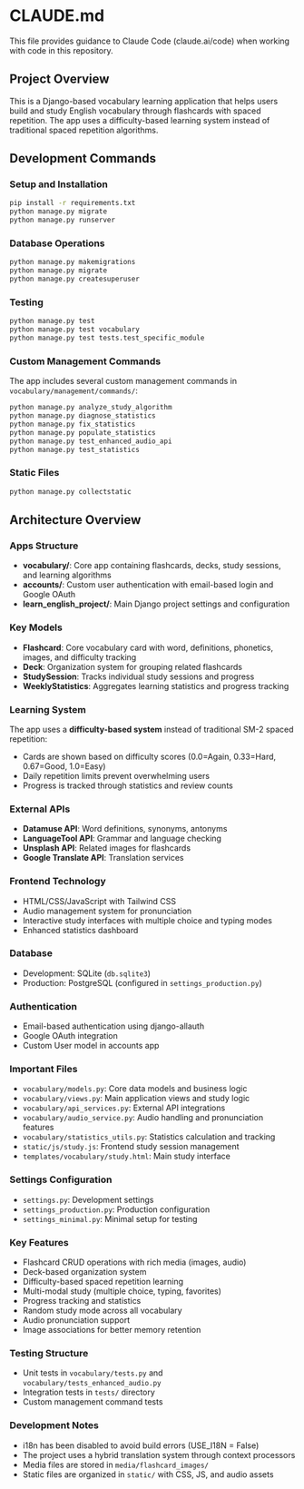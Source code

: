 # CLAUDE.md

This file provides guidance to Claude Code (claude.ai/code) when working with code in this repository.

## Project Overview

This is a Django-based vocabulary learning application that helps users build and study English vocabulary through flashcards with spaced repetition. The app uses a difficulty-based learning system instead of traditional spaced repetition algorithms.

## Development Commands

### Setup and Installation
```bash
pip install -r requirements.txt
python manage.py migrate
python manage.py runserver
```

### Database Operations
```bash
python manage.py makemigrations
python manage.py migrate
python manage.py createsuperuser
```

### Testing
```bash
python manage.py test
python manage.py test vocabulary
python manage.py test tests.test_specific_module
```

### Custom Management Commands
The app includes several custom management commands in `vocabulary/management/commands/`:
```bash
python manage.py analyze_study_algorithm
python manage.py diagnose_statistics  
python manage.py fix_statistics
python manage.py populate_statistics
python manage.py test_enhanced_audio_api
python manage.py test_statistics
```

### Static Files
```bash
python manage.py collectstatic
```

## Architecture Overview

### Apps Structure
- **vocabulary/**: Core app containing flashcards, decks, study sessions, and learning algorithms
- **accounts/**: Custom user authentication with email-based login and Google OAuth
- **learn_english_project/**: Main Django project settings and configuration

### Key Models
- **Flashcard**: Core vocabulary card with word, definitions, phonetics, images, and difficulty tracking
- **Deck**: Organization system for grouping related flashcards
- **StudySession**: Tracks individual study sessions and progress
- **WeeklyStatistics**: Aggregates learning statistics and progress tracking

### Learning System
The app uses a **difficulty-based system** instead of traditional SM-2 spaced repetition:
- Cards are shown based on difficulty scores (0.0=Again, 0.33=Hard, 0.67=Good, 1.0=Easy)
- Daily repetition limits prevent overwhelming users
- Progress is tracked through statistics and review counts

### External APIs
- **Datamuse API**: Word definitions, synonyms, antonyms
- **LanguageTool API**: Grammar and language checking
- **Unsplash API**: Related images for flashcards
- **Google Translate API**: Translation services

### Frontend Technology
- HTML/CSS/JavaScript with Tailwind CSS
- Audio management system for pronunciation
- Interactive study interfaces with multiple choice and typing modes
- Enhanced statistics dashboard

### Database
- Development: SQLite (`db.sqlite3`)
- Production: PostgreSQL (configured in `settings_production.py`)

### Authentication
- Email-based authentication using django-allauth
- Google OAuth integration
- Custom User model in accounts app

### Important Files
- `vocabulary/models.py`: Core data models and business logic
- `vocabulary/views.py`: Main application views and study logic  
- `vocabulary/api_services.py`: External API integrations
- `vocabulary/audio_service.py`: Audio handling and pronunciation features
- `vocabulary/statistics_utils.py`: Statistics calculation and tracking
- `static/js/study.js`: Frontend study session management
- `templates/vocabulary/study.html`: Main study interface

### Settings Configuration
- `settings.py`: Development settings
- `settings_production.py`: Production configuration
- `settings_minimal.py`: Minimal setup for testing

### Key Features
- Flashcard CRUD operations with rich media (images, audio)
- Deck-based organization system
- Difficulty-based spaced repetition learning
- Multi-modal study (multiple choice, typing, favorites)
- Progress tracking and statistics
- Random study mode across all vocabulary
- Audio pronunciation support
- Image associations for better memory retention

### Testing Structure
- Unit tests in `vocabulary/tests.py` and `vocabulary/tests_enhanced_audio.py`
- Integration tests in `tests/` directory
- Custom management command tests

### Development Notes
- i18n has been disabled to avoid build errors (USE_I18N = False)
- The project uses a hybrid translation system through context processors
- Media files are stored in `media/flashcard_images/`
- Static files are organized in `static/` with CSS, JS, and audio assets